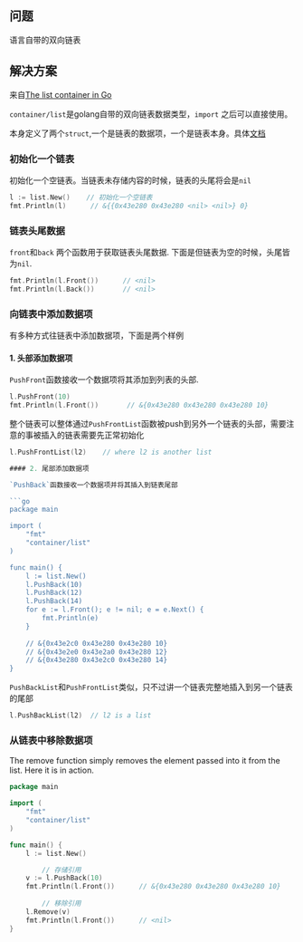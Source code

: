 ## 问题

语言自带的双向链表

## 解决方案


来自[The list container in Go](https://golangdocs.com/list-container-in-go)

`container/list`是golang自带的双向链表数据类型，`import` 之后可以直接使用。

本身定义了两个`struct`,一个是链表的数据项，一个是链表本身。具体[文档](https://pkg.go.dev/container/list)


### 初始化一个链表

初始化一个空链表。当链表未存储内容的时候，链表的头尾将会是`nil`

```go
l := list.New()    // 初始化一个空链表
fmt.Println(l)      // &{{0x43e280 0x43e280 <nil> <nil>} 0}
```

### 链表头尾数据

`front`和`back` 两个函数用于获取链表头尾数据. 下面是但链表为空的时候，头尾皆为`nil`.

```go
fmt.Println(l.Front())      // <nil>
fmt.Println(l.Back())       // <nil>
```

### 向链表中添加数据项

有多种方式往链表中添加数据项，下面是两个样例

#### 1. 头部添加数据项

`PushFront`函数接收一个数据项将其添加到列表的头部.

```go
l.PushFront(10)
fmt.Println(l.Front())       // &{0x43e280 0x43e280 0x43e280 10}
```

整个链表可以整体通过`PushFrontList`函数被push到另外一个链表的头部，需要注意的事被插入的链表需要先正常初始化

```go
l.PushFrontList(l2)    // where l2 is another list

#### 2. 尾部添加数据项

`PushBack`函数接收一个数据项并将其插入到链表尾部

```go
package main

import (
	"fmt"
	"container/list"
)

func main() {
	l := list.New()
	l.PushBack(10)
	l.PushBack(12)
	l.PushBack(14)
	for e := l.Front(); e != nil; e = e.Next() {
		fmt.Println(e)
	}
	
	// &{0x43e2c0 0x43e280 0x43e280 10}
	// &{0x43e2e0 0x43e2a0 0x43e280 12}
	// &{0x43e280 0x43e2c0 0x43e280 14}
}
```

`PushBackList`和`PushFrontList`类似，只不过讲一个链表完整地插入到另一个链表的尾部

```go
l.PushBackList(l2)  // l2 is a list
```
### 从链表中移除数据项

The remove function simply removes the element passed into it from the list. Here it is in action.

```go
package main

import (
	"fmt"
	"container/list"
)

func main() {
	l := list.New()

        // 存储引用
	v := l.PushBack(10)
	fmt.Println(l.Front())      // &{0x43e280 0x43e280 0x43e280 10}
       
        // 移除引用
	l.Remove(v)
	fmt.Println(l.Front())      // <nil>
}
```


